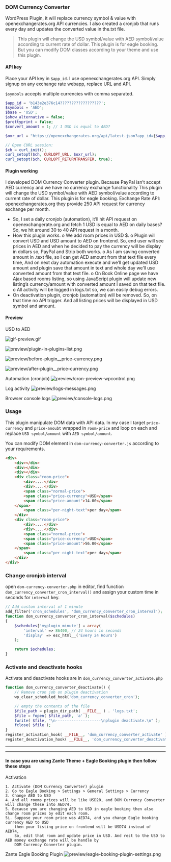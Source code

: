 ### DOM Currency Converter

WordPress Plugin, it will replace currency symbol & value with openexchangerates.org API currencies. I also created a cronjob that runs every day and updates the converted value in the.txt file.



> This plugin will change the USD symbol/value with AED symbol/value according to current rate of dollar. This plugin is for eagle booking.
> But you can modify DOM classes according to your theme and use this plugin.

#### API key
Place your API key in `$app_id`. I use openexchangerates.org API.
Simply signup on any exchange rate webapp, replace URL and API.

`$symbols` accepts multiple currencies with comma separated.

```php
$app_id = 'b143e2e376c14??????????????????';
$symbols = 'AED';
$base = 'USD';
$show_alternative = false;
$prettyprint = false;
$convert_amount = 1; // 1 USD is equal to AED?

$oxr_url = "https://openexchangerates.org/api/latest.json?app_id={$app_id}&base={$base}&symbols={$symbols}&prettyprint={$prettyprint}&show_alternative={$show_alternative}";

// Open CURL session:
$ch = curl_init();
curl_setopt($ch, CURLOPT_URL, $oxr_url);
curl_setopt($ch, CURLOPT_RETURNTRANSFER, true);
```

#### Plugin working
I developed DOM Currency Converter plugin. Because PayPal isn’t accept AED currency and we have no currency exchange functionality
This plugin will change the USD symbol/value with AED symbol/value according to current rate of dollar. This plugin is for eagle booking.
Exchange Rate API: openexchangerates.org  they provide 250 API request for currency exchange per month.
-   So, I set a daily cronjob (automation), it’ll hit API request on openexchangerate.org and fetch 1 USD is equal to AED on daily bases? So, we hit around 30 to 40 API request in a month.
-   How this plugin works.
    o   We add room prices in USD $.
    o   Plugin will convert USD and USD amount to AED on frontend. So, end user will see prices in AED and when he decided to pay the currency will be display in dollars so, PayPal and Strip both works.
    o   As I am saving converted amount in .text file, so I can get AED amount from that text file every time, And on next day automation execute and we’ll get updated USD amount and plugin save that amount in text and whole day we’ll use converted amount from that text file.
    o   On Book Online page we have Ajax based rooms listing, so using JavaScript plugin will update new listing’s currency/amount with converted amount I saved on that text file.
    o   All activity will be logged in logs.txt so, we can easily debug errors.
-   On deactivation plugin, cronjob (automation) will be removed. So, on that time no API trigger. And all listing prices will be displayed in USD symbol and amount.

#### Preview

USD to AED 

![gif-preview.gif](gif-preview.gif)

![preview/plugin-in-plugins-list.png](preview/plugin-in-plugins-list.png)

![preview/before-plugin__price-currency.png](preview/before-plugin__price-currency.png)

![preview/after-plugin__price-currency.png](preview/after-plugin__price-currency.png)

Automation (cronjob)
![preview/cron-preview-wpcontrol.png](preview/cron-preview-wpcontrol.png)

Log activity
![preview/logs-messages.png](preview/logs-messages.png)

Browser console logs
![preview/console-logs.png](preview/console-logs.png)

### Usage
This plugin manipulate DOM data with API data. In my case 
I target `price-currency` and `price-anoubt` wrapped in `room-price` and loop
on each and replace `USD symbol/amount` with `AED symbol/amount`.

You can modify DOM element in `dom-currency-converter.js` according to your requirements.
```html
<div>
    <div></div>
    <div></div>
    <div></div>
    <div class="room-price">
        <div>....</div>
        <div>....</div>
        <span class="normal-price">
        <span class="price-currency">USD</span>
        <span class="price-amount">14.00</span>
    </span>
        <span class="per-night-text">per day</span>
    </div>
    <div class="room-price">
        <div>....</div>
        <div>....</div>
        <span class="normal-price">
        <span class="price-currency">USD</span>
        <span class="price-amount">56.00</span>
    </span>
        <span class="per-night-text">per day</span>
    </div>
</div>
```

### Change cronjob interval
open `dom-currency-converter.php` in editor, find function `dom_currency_converter_cron_interval()`
and assign your custom time in seconds for `interval` key. 
```php
// Add custom interval of 1 minute
add_filter('cron_schedules', 'dom_currency_converter_cron_interval');
function dom_currency_converter_cron_interval($schedules)
{
    $schedules['myplugin_minute'] = array(
        'interval' => 86400, // 24 hours in seconds
        'display' => esc_html__('Every 24 Hours')
    );

    return $schedules;
}
```

### Activate and deactivate hooks
Activate and deactivate hooks are in `dom_currency_converter_activate.php`
```php
function dom_currency_converter_deactivate() {
    // Remove cron job on plugin deactivation
    wp_clear_scheduled_hook('dom_currency_converter_cron');

    // empty the contents of the file
    $file_path = plugin_dir_path( __FILE__ ) . 'logs.txt';
    $file = fopen( $file_path, 'a' );
    fwrite( $file, "\n--------------------\nplugin deactivate.\n" );
    fclose( $file );
}
register_activation_hook( __FILE__, 'dom_currency_converter_activate' );
register_deactivation_hook( __FILE__, 'dom_currency_converter_deactivate' );
```
____
____

#### In case you are using Zante Theme + Eagle Booking plugin then follow these steps
Activation
```text
1. Activate (DOM Currency Converter) plugin
2. Go to Eagle Booking > Settings > General Settings > Currency
3. Change AED to USD
4. And all rooms prices will be like USD20, and DOM Currency Converter will change these into AED74.
5. Because you are changing AED to USD in eagle booking then also change room prices by edit each room.
5i. Suppose your room price was AED74, and you change Eagle booking currency AED to USD
    then your listing price on frontend will be USD74 instead of AED74,
    So, edit that room and update price in USD. And rest to the USD to AED money exchange rate will be handle by
    DOM Currency Converter plugin.      
```

Zante Eagle Booking Plugin
![preview/eagle-booking-plugin-settings.png](preview/eagle-booking-plugin-settings.png)
